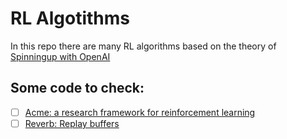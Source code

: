 # RL Algotithms

In this repo there are many RL algorithms based on the theory of [Spinningup with OpenAI](https://spinningup.openai.com/en/latest/)

## Some code to check:

- [ ] [Acme: a research framework for reinforcement learning](https://github.com/google-deepmind/acme)
- [ ] [Reverb: Replay buffers](https://github.com/google-deepmind/reverb)